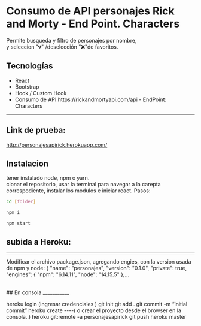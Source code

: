 # Consumo de API personajes Rick and Morty - End Point. Characters

<p>Permite busqueda y filtro  de personajes por nombre,
<br>  y seleccion "💔" /deselección "❌"de favoritos.

## Tecnologías

<ul>
    <li> React </li>
    <li> Bootstrap </li>
    <li>Hook / Custom Hook</li>
    <li>Consumo de API:https://rickandmortyapi.com/api   -  EndPoint: Characters
    </li>
    
</ul>
<hr/>


## Link de prueba:

http://personajesapirick.herokuapp.com/

## Instalacion

<p>tener instalado node, npm o yarn.
<br> clonar el repositorio, usar la terminal para navegar a la carepta correspodiente, instalar los modulos  e iniciar react. 
Pasos: </p>

```bash
cd [folder]
```

```bash
npm i
```

```
npm start
```

## subida a Heroku:

---

Modificar el archivo package.json, agregando engies, con la version usada de npm y node:
{
"name": "personajes",
"version": "0.1.0",
"private": true,
"engines": {
"npm": "6.14.11",
"node": "14.15.5"
},...

<br>
## En consola
___________

heroku login (ingresar credenciales )
git init
git add .
git commit -m “initial commit”
heroku create ----( o crear el proyecto desde el browser en la consola..)
heroku git:remote -a personajesapirick
git push heroku master
